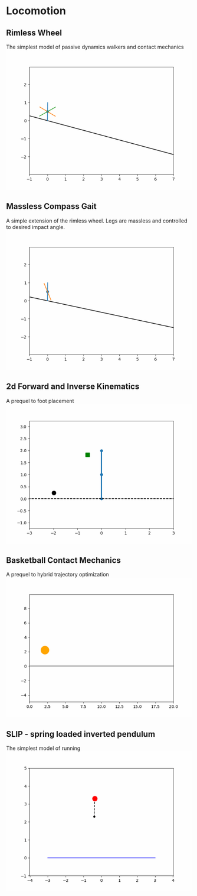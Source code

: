 # Locomotion

## Rimless Wheel
The simplest model of passive dynamics walkers and contact mechanics
![](rimless_wheel.gif)

## Massless Compass Gait
A simple extension of the rimless wheel. Legs are massless and controlled to desired impact angle.
![](MasslessCompassGait.gif)

## 2d Forward and Inverse Kinematics
A prequel to foot placement
![](Manipulator2d.gif)

## Basketball Contact Mechanics
A prequel to hybrid trajectory optimization
![](Basketball.gif)

## SLIP - spring loaded inverted pendulum
The simplest model of running
![](SLIP.gif)